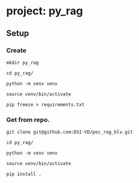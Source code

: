 # project: py_rag

## Setup 

### Create

`mkdir py_rag`

`cd py_rag/`

`python -m venv venv`

`source venv/bin/activate`

`pip freeze > requirements.txt`

### Get from repo.

`git clone git@github.com:DSI-VD/poc_rag_blv.git`

`cd py_rag/`

`python -m venv venv`

`source venv/bin/activate`

`pip install .`